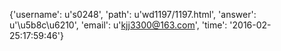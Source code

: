 {'username': u's0248', 'path': u'wd1197/1197.html', 'answer': u'\u5b8c\u6210', 'email': u'kjj3300@163.com', 'time': '2016-02-25:17:59:46'}